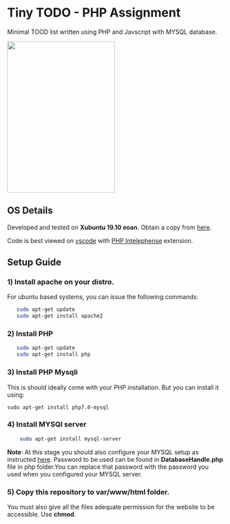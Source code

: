 # Tiny TODO - PHP Assignment
Minimal TOOD list written using PHP and Javscript with MYSQL database.

<img src="https://i.imgur.com/80RvLYI.png" height=350 width=250>

## OS Details
Developed and tested on **Xubuntu 19.10 eoan**. Obtain a copy from [here](https://xubuntu.org/download).

Code is best viewed on [vscode](https://code.visualstudio.com/) with [PHP Intelephense](https://marketplace.visualstudio.com/items?itemName=bmewburn.vscode-intelephense-client) extension.

## Setup Guide
### 1) Install apache on your distro.

   For ubuntu based systems, you can issue the following commands:

```bash
   sudo apt-get update
   sudo apt-get install apache2
```

### 2) Install PHP

```bash
   sudo apt-get update
   sudo apt-get install php
```

### 3) Install PHP Mysqli
  
  This is should ideally come with your PHP installation. But you can install it using:
    
    sudo apt-get install php7.0-mysql

### 4) Install MYSQl server

```bash
    sudo apt-get install mysql-server
```
 **Note**: At this stage you should also configure your MYSQL setup as instructed [here](https://www.configserverfirewall.com/ubuntu-linux/reset-mysql-root-password-ubuntu/). Password to be used can be found in **DatabaseHandle.php** file in php folder.You can replace that password with the password you used when you configured your MYSQL server.

 ### 5) Copy this repository to var/www/html folder.
You must also give all the files adequate permission for the website to be accessible. Use **chmod**.
   

